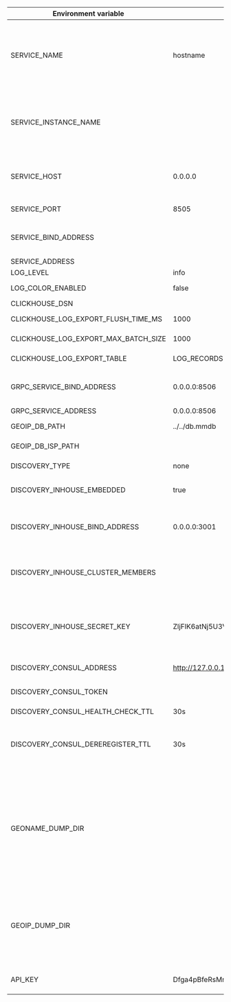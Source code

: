 |**Environment variable**|**Value**|**Description**|
|------------------------|---------|---------------|
|SERVICE_NAME|hostname|DEPRECATED. Unique service instance name. Use 'hostname' to set the hostname value. <br/>DEPRECATED. The name is used to identify the service in logs. |
|SERVICE_INSTANCE_NAME||Unique service instance name. Use 'hostname' to set the hostname value. <br/>The name is used to identify the service in logs. |
|SERVICE_HOST|0.0.0.0|DEPRECATED. IP address, or a host name that can be resolved to IP addresses|
|SERVICE_PORT|8505|DEPRECATED. Service port|
|SERVICE_BIND_ADDRESS||Service configuration related to what address bind to and port to listen on|
|SERVICE_ADDRESS||Service public address|
|LOG_LEVEL|info|Log level|
|LOG_COLOR_ENABLED|false|Enable the colorized output|
|CLICKHOUSE_DSN||Clickhouse DSN|
|CLICKHOUSE_LOG_EXPORT_FLUSH_TIME_MS|1000|Max time between log exporting|
|CLICKHOUSE_LOG_EXPORT_MAX_BATCH_SIZE|1000|Max batch size for log insert query|
|CLICKHOUSE_LOG_EXPORT_TABLE|LOG_RECORDS|Table name for log exporting|
|GRPC_SERVICE_BIND_ADDRESS|0.0.0.0:8506|Service configuration related to what address bind to and port to listen|
|GRPC_SERVICE_ADDRESS|0.0.0.0:8506|GRPC public address|
|GEOIP_DB_PATH|../../db.mmdb|Path to GeoLite2 or GeoIP2 city database|
|GEOIP_DB_ISP_PATH||Path to GeoIP2 ISP database|
|DISCOVERY_TYPE|none|Discovery type (none, in-house, consul)|
|DISCOVERY_INHOUSE_EMBEDDED|true|If true, in-house discovery will use service bind address|
|DISCOVERY_INHOUSE_BIND_ADDRESS|0.0.0.0:3001|For non embedded mode. Configuration related to what address to bind to and ports to listen on.|
|DISCOVERY_INHOUSE_CLUSTER_MEMBERS||Comma separated list of any existing member of the cluster to join it. Example: '127.0.0.1:3001'|
|DISCOVERY_INHOUSE_SECRET_KEY|ZljFlK6atNj5U3VbHrDxRgFMHYcgEOpy|SecretKey is used to encrypt messages. The value should be either 16, 24, or 32 bytes to select AES-128, AES-192, or AES-256.|
|DISCOVERY_CONSUL_ADDRESS|http://127.0.0.1:8500|Address of the Consul server|
|DISCOVERY_CONSUL_TOKEN|| Token is used to provide a per-request ACL token|
|DISCOVERY_CONSUL_HEALTH_CHECK_TTL|30s|Check TTL|
|DISCOVERY_CONSUL_DEREREGISTER_TTL|30s|If a check is in the critical state for more than this configured value,	then the service will automatically be deregistered|
|GEONAME_DUMP_DIR||The path to the directory where the GeoNames dumps are located (countryInfo.txt, admin1CodesASKII.txt, cities5000.zip). If variable isn't set, GeoNames api will be disabled. The dumps will be loaded when service starts, if something is missing|
|GEOIP_DUMP_DIR||The path to the directory where the csv ip database is located. If the variable is set and the csv file is missing, the service will generate it from the mmdb when it starts.|
|API_KEY|Dfga4pBfeRsMnxesWmY8eNBCW2Zf46kL|API key for dumps used for importing into other databases|
